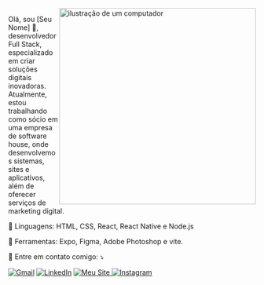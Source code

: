 <img src="https://raw.githubusercontent.com/MicaelliMedeiros/micaellimedeiros/master/image/computer-illustration.png" alt="ilustração de um computador" min-width="400px" max-width="400px" width="400px" align="right">

<p align="left"> 
  Olá, sou [Seu Nome] 👋, desenvolvedor Full Stack, especializado em criar soluções digitais inovadoras. Atualmente, estou trabalhando como sócio em uma empresa de software house, onde desenvolvemos sistemas, sites e aplicativos, além de oferecer serviços de marketing digital.
</p>

<p align="left">
  🦄 Linguagens: HTML, CSS, React, React Native e Node.js
</p>

<p align="left">
  💼 Ferramentas: Expo, Figma, Adobe Photoshop e vite.
</p>

<p align="left">
  💌 Entre em contato comigo: ⤵️
</p>

<p align="left">
  <a href="mailto:adriankxavier@gmail.com" title="Gmail">
  <img src="https://img.shields.io/badge/-Gmail-FF0000?style=flat-square&labelColor=FF0000&logo=gmail&logoColor=white&link=mailto:adriankxavier@gmail.com" alt="Gmail"/></a>
  <a href="[https://www.linkedin.com/in/seulinkedin](https://www.linkedin.com/in/adrian-xavier-85ab81201/)" title="LinkedIn">
  <img src="https://img.shields.io/badge/-Linkedin-0e76a8?style=flat-square&logo=Linkedin&logoColor=white&link=[https://www.linkedin.com/in/seulinkedin](https://www.linkedin.com/in/adrian-xavier-85ab81201/)" alt="LinkedIn"/></a>
  <a href="https://www.adrianxavier.com.br" title="Meu Site">
  <img src="https://img.shields.io/badge/-Site-000000?style=flat-square&labelColor=000000&logoColor=white&link=https://www.adrianxavier.com.br" alt="Meu Site"/>
</a>

  <a href="https://www.instagram.com/adrian_kxavier" title="Instagram">
  <img src="https://img.shields.io/badge/-Instagram-DF0174?style=flat-square&labelColor=DF0174&logo=instagram&logoColor=white&link=https://www.instagram.com/adrian_kxavier" alt="Instagram"/></a>
</p>
